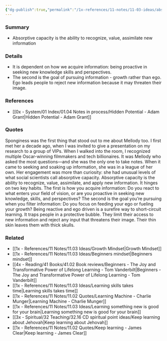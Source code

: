 ```yaml
---
{"dg-publish":true,"permalink":"/1x-references/11-notes/11-03-ideas/absorptive-capacity-the-ability-to-recognize-value-assimilate-new-information/","title":"Absorptive capacity - the ability to recognize value assimilate new information","created":"2024-05-29T07:07:18.897+03:00","updated":"2024-06-10T08:17:46.831+03:00"}
---
```



### Summary
- Absorptive capacity is the ability to recognize, value, assimilate new information

### Details
- It is dependent on how we acquire information: being proactive in seeking new knowledge skills and perspectives. 
- The second is the goal of pursuing information - growth rather than ego. Ego leads people to reject new information because it may threaten their image.

### References
- [[0x - System/01 Index/01.04 Notes in process/Hidden Potential - Adam Grant\|Hidden Potential - Adam Grant]]

### Quotes
Sponginess was the first thing that stood out to me about Mellody too. I first met her a decade ago, when I was invited to give a presentation on my research to a group of VIPs. When I walked into the room, I recognized multiple Oscar-winning filmmakers and tech billionaires. It was Mellody who asked the most questions—and she was the only one to take notes. When it came to seeking and soaking up information, she was in a league of her own. Her engagement was more than curiosity: she had unusual levels of what social scientists call absorptive capacity. Absorptive capacity is the ability to recognize, value, assimilate, and
apply new information. It hinges on two key habits. The first is how you acquire information: Do you react to what enters your field of vision, or are you proactive in seeking new knowledge, skills, and perspectives? The second is the goal you’re pursuing when you filter information: Do you focus on feeding your ego or fueling your growth? Being reactive and ego driven is a surefire way to short-circuit learning. It traps people in a protective bubble. They limit their access to new information and reject any input that threatens their image. Their thin skin leaves them with thick skulls.

### Related
- [[1x - References/11 Notes/11.03 Ideas/Growth Mindset\|Growth Mindset]]
- [[1x - References/11 Notes/11.03 Ideas/Beginners mindset\|Beginners mindset]]
- [[4x - Reading/41 Books/41.02 Book reviews/Beginners - The Joy and Transformative Power of Lifelong Learning - Tom Vanderbilt\|Beginners - The Joy and Transformative Power of Lifelong Learning - Tom Vanderbilt]]
- [[1x - References/11 Notes/11.03 Ideas/Learning skills takes time\|Learning skills takes time]]
- [[1x - References/11 Notes/11.02 Quotes/Learning Machine - Charlie Munger\|Learning Machine - Charlie Munger]]
- [[1x - References/11 Notes/11.03 Ideas/Learning something new is good for your brain\|Learning something new is good for your brain]]
- [[3x - Spiritual/32 Teaching/32.16 CD spiritual point ideas/Keep learning about Jehovah\|Keep learning about Jehovah]]
- [[1x - References/11 Notes/11.02 Quotes/Keep learning - James Clear\|Keep learning - James Clear]]